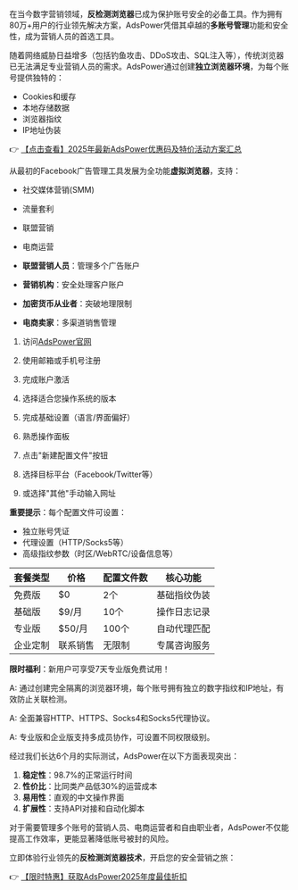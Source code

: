 
在当今数字营销领域，**反检测浏览器**已成为保护账号安全的必备工具。作为拥有80万+用户的行业领先解决方案，AdsPower凭借其卓越的**多账号管理**功能和安全性，成为营销人员的首选工具。


随着网络威胁日益增多（包括钓鱼攻击、DDoS攻击、SQL注入等），传统浏览器已无法满足专业营销人员的需求。AdsPower通过创建**独立浏览器环境**，为每个账号提供独特的：

- Cookies和缓存
- 本地存储数据
- 浏览器指纹
- IP地址伪装

👉 [【点击查看】2025年最新AdsPower优惠码及特价活动方案汇总](https://bit.ly/adspower_free)


从最初的Facebook广告管理工具发展为全功能**虚拟浏览器**，支持：
- 社交媒体营销(SMM)
- 流量套利
- 联盟营销
- 电商运营

- **联盟营销人员**：管理多个广告账户
- **营销机构**：安全处理客户账户
- **加密货币从业者**：突破地理限制
- **电商卖家**：多渠道销售管理


1. 访问[AdsPower官网](https://bit.ly/adspower_free)
2. 使用邮箱或手机号注册
3. 完成账户激活

1. 选择适合您操作系统的版本
2. 完成基础设置（语言/界面偏好）
3. 熟悉操作面板

1. 点击"新建配置文件"按钮
2. 选择目标平台（Facebook/Twitter等）
3. 或选择"其他"手动输入网址

**重要提示**：每个配置文件可设置：
- 独立账号凭证
- 代理设置（HTTP/Socks5等）
- 高级指纹参数（时区/WebRTC/设备信息等）


| 套餐类型 | 价格 | 配置文件数 | 核心功能 |
|---------|------|------------|----------|
| 免费版 | $0 | 2个 | 基础指纹伪装 |
| 基础版 | $9/月 | 10个 | 操作日志记录 |
| 专业版 | $50/月 | 100个 | 自动代理匹配 |
| 企业定制 | 联系销售 | 无限制 | 专属咨询服务 |

**限时福利**：新用户可享受7天专业版免费试用！


A: 通过创建完全隔离的浏览器环境，每个账号拥有独立的数字指纹和IP地址，有效防止关联检测。

A: 全面兼容HTTP、HTTPS、Socks4和Socks5代理协议。

A: 专业版和企业版支持多成员协作，可设置不同权限级别。


经过我们长达6个月的实际测试，AdsPower在以下方面表现突出：
1. **稳定性**：98.7%的正常运行时间
2. **性价比**：比同类产品低30%的运营成本
3. **易用性**：直观的中文操作界面
4. **扩展性**：支持API对接和自动化脚本

对于需要管理多个账号的营销人员、电商运营者和自由职业者，AdsPower不仅能提高工作效率，更能显著降低账号被封的风险。

立即体验行业领先的**反检测浏览器技术**，开启您的安全营销之旅：

👉 [【限时特惠】获取AdsPower2025年度最佳折扣](https://bit.ly/adspower_free)

